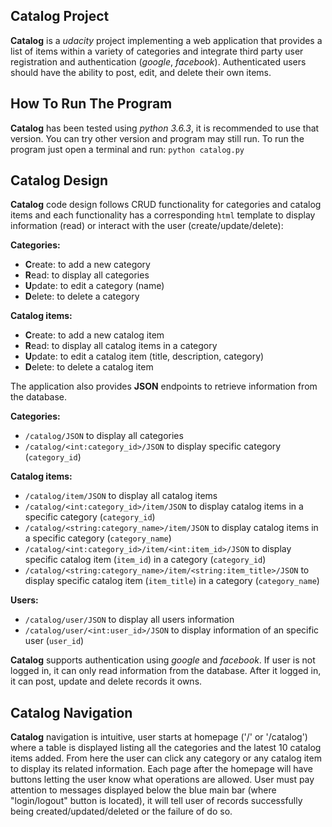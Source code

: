 ## Catalog Project
**Catalog** is a _udacity_ project implementing a web application that provides a list of items within a variety of categories and integrate third party user registration and authentication (_google_, _facebook_). Authenticated users should have the ability to post, edit, and delete their own items.


## How To Run The Program
**Catalog** has been tested using _python 3.6.3_, it is recommended to use that version. You can try other version and program may still run.
To run the program just open a terminal and run: `python catalog.py`


## Catalog Design
**Catalog** code design follows CRUD functionality for categories and catalog items and each functionality has a corresponding `html` template to display information (read) or interact with the user (create/update/delete):

**Categories:**

  - **C**reate: to add a new category
  - **R**ead: to display all categories
  - **U**pdate: to edit a category (name)
  - **D**elete: to delete a category

**Catalog items:**

  - **C**reate: to add a new catalog item
  - **R**ead: to display all catalog items in a category
  - **U**pdate: to edit a catalog item (title, description, category)
  - **D**elete: to delete a catalog item


The application also provides **JSON** endpoints to retrieve information from the database.

**Categories:**

  - `/catalog/JSON` to display all categories
  - `/catalog/<int:category_id>/JSON` to display specific category (`category_id`)

**Catalog items:**

  - `/catalog/item/JSON` to display all catalog items
  - `/catalog/<int:category_id>/item/JSON` to display catalog items in a specific category (`category_id`)
  - `/catalog/<string:category_name>/item/JSON` to display catalog items in a specific category (`category_name`)
  - `/catalog/<int:category_id>/item/<int:item_id>/JSON` to display specific catalog item (`item_id`) in a category (`category_id`)
  - `/catalog/<string:category_name>/item/<string:item_title>/JSON` to display specific catalog item (`item_title`) in a category (`category_name`)

**Users:**

  - `/catalog/user/JSON` to display all users information
  - `/catalog/user/<int:user_id>/JSON` to display information of an specific user (`user_id`)


**Catalog** supports authentication using _google_ and _facebook_.  If user is not logged in, it can only read information from the database. After it logged in, it can post, update and delete records it owns.

## Catalog Navigation
**Catalog** navigation is intuitive, user starts at homepage ('/' or '/catalog') where a table is displayed listing all the categories and the latest 10 catalog items added. From here the user can click any category or any catalog item to display its related information. Each page after the homepage will have buttons letting the user know what operations are allowed.
User must pay attention to messages displayed below the blue main bar (where "login/logout" button is located), it will tell user of records successfully being created/updated/deleted or the failure of do so.